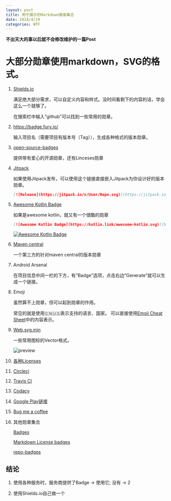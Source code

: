 ```yaml
---
layout: post
title: 用于展示的Markdown徽章集合
date: 2018/4/19
categories: WTF
---
```


**不出天大的事以后就不会修改维护的一篇Post**

# 大部分勋章使用markdown，SVG的格式。

<!--more-->

1. [Shields.io](http://shields.io/)

    满足绝大部分需求，可以自定义内容和样式。没时间看剩下的内容的话，学会这么一个就够了。

    在搜索栏中输入“github”可以找到一些常用的勋章。

1. https://badge.fury.io/

    输入项目名（需要项目有版本号（Tag）），生成各种格式的版本勋章。

1. [open-source-badges](https://github.com/ellerbrock/open-source-badges)

    提供带有爱心的开源勋章，还有Linceses勋章

1. [Jitpack](https://github.com/jitpack/jitpack.io#badges)

    如果使用Jitpack发布，可以使用这个链接直接嵌入Jitpack为你设计好的版本勋章。

    ```Markdown
    [![Release](https://jitpack.io/v/User/Repo.svg)](https://jitpack.io/#User/Repo)
    ```

1. [Awesome Kotlin Badge](https://github.com/KotlinBy/awesome-kotlin#spread-awesome-kotlin)

    如果是awesome kotlin，就又有一个很酷的勋章</br>

    ```Markdown
    [![Awesome Kotlin Badge](https://kotlin.link/awesome-kotlin.svg)](https://github.com/KotlinBy/awesome-kotlin)
    ```

    [![Awesome Kotlin Badge](https://kotlin.link/awesome-kotlin.svg)](https://github.com/KotlinBy/awesome-kotlin)

1. [Maven central](https://github.com/jirutka/maven-badges#usags)

    一个第三方的针对maven central的版本勋章

1. Android Arsenal

    在项目信息中间一栏的下方，有“Badge”选项，点击右边”Generate”就可以生成一个链接。

1. Emoji

    虽然算不上勋章，但可以起到勋章的作用。

    常见的就是使用:cn::us:表示支持的语言、国家。
    可以直接使用[Emoji Cheat Sheet](https://www.webpagefx.com/tools/emoji-cheat-sheet/)中的内容表示。

1. [Web.svg.min](https://github.com/larsenwork/web.svg.min)

    一些常用图标的Vector格式。

    ![preview](http://upload-images.jianshu.io/upload_images/5450520-b5058065eb46307d.png?imageMogr2/auto-orient/strip%7CimageView2/2/w/1240)

1. [各种Licenses](https://gist.github.com/lukas-h/2a5d00690736b4c3a7ba)

1. [Circleci](https://circleci.com/docs/1.0/status-badges/)

1. [Travis CI](https://docs.travis-ci.com/user/status-images/)

1. [Codacy](https://support.codacy.com/hc/en-us/articles/212799365-Badges)

1. [Google Play链接](https://play.google.com/intl/en_us/badges/)

1. [Bug me a coffee](https://ko-fi.com/)

1. 其他勋章集合

    [Badges](https://github.com/boennemann/badges)

    [Markdown License badges](https://gist.github.com/lukas-h/2a5d00690736b4c3a7ba)

    [repo-badges](https://github.com/dwyl/repo-badges)

## 结论

1. 使用各种服务时，服务商提供了Badge -> 使用它; 没有 -> 2

2. 使用Shields.io自己做一个
